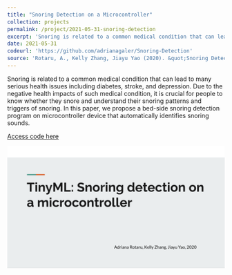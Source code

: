 ```yaml
---
title: "Snoring Detection on a Microcontroller"
collection: projects
permalink: /project/2021-05-31-snoring-detection
excerpt: 'Snoring is related to a common medical condition that can lead to many serious health issues including diabetes, stroke, and depression. Due to the negative health impacts of such medical condition, it is crucial for people to know whether they snore and understand their snoring patterns and triggers of snoring. In this paper, we propose a bed-side snoring detection program on microcontroller device that automatically identifies snoring sounds.'
date: 2021-05-31
codeurl: 'https://github.com/adrianagaler/Snoring-Detection'
source: 'Rotaru, A., Kelly Zhang, Jiayu Yao (2020). &quot;Snoring Detection on a Microcontroller&quot; <i>Harvard CS249r: Tiny Machine Learning (TinyML) </i>.'
---
```

Snoring is related to a common medical condition that can lead to many serious health issues including diabetes, stroke, and depression. Due to the negative health impacts of such medical condition, it is crucial for people to know whether they snore and understand their snoring patterns and triggers of snoring. In this paper, we propose a bed-side snoring detection program on microcontroller device that automatically identifies snoring sounds.

[Access code here](https://github.com/adrianagaler/Snoring-Detection)

[![Snoring Detection on a Microcontroller](../images/snoring.png)](https://www.youtube.com/watch?v=aQpIooBEGsA)
